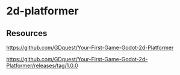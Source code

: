 # 2d-platformer

## Resources

https://github.com/GDquest/Your-First-Game-Godot-2d-Platformer

https://github.com/GDquest/Your-First-Game-Godot-2d-Platformer/releases/tag/1.0.0
